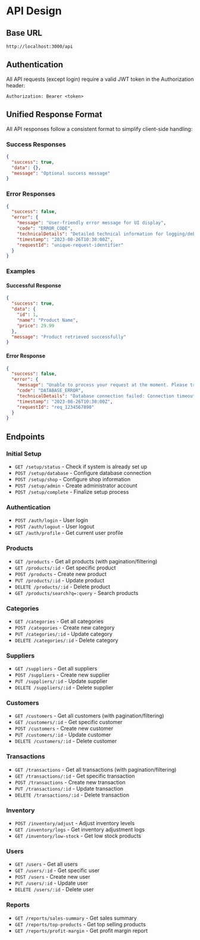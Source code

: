  # API Design

## Base URL
`http://localhost:3000/api`

## Authentication
All API requests (except login) require a valid JWT token in the Authorization header:
```
Authorization: Bearer <token>
```

## Unified Response Format
All API responses follow a consistent format to simplify client-side handling:

### Success Responses
```json
{
  "success": true,
  "data": {},
  "message": "Optional success message"
}
```

### Error Responses
```json
{
  "success": false,
  "error": {
    "message": "User-friendly error message for UI display",
    "code": "ERROR_CODE",
    "technicalDetails": "Detailed technical information for logging/debugging",
    "timestamp": "2023-08-26T10:30:00Z",
    "requestId": "unique-request-identifier"
  }
}
```

### Examples

#### Successful Response
```json
{
  "success": true,
  "data": {
    "id": 1,
    "name": "Product Name",
    "price": 29.99
  },
  "message": "Product retrieved successfully"
}
```

#### Error Response
```json
{
  "success": false,
  "error": {
    "message": "Unable to process your request at the moment. Please try again later.",
    "code": "DATABASE_ERROR",
    "technicalDetails": "Database connection failed: Connection timeout occurred after 30 seconds while trying to connect to host 'db.example.com' on port 5432",
    "timestamp": "2023-08-26T10:30:00Z",
    "requestId": "req_1234567890"
  }
}
```

## Endpoints

### Initial Setup
- `GET /setup/status` - Check if system is already set up
- `POST /setup/database` - Configure database connection
- `POST /setup/shop` - Configure shop information
- `POST /setup/admin` - Create administrator account
- `POST /setup/complete` - Finalize setup process

### Authentication
- `POST /auth/login` - User login
- `POST /auth/logout` - User logout
- `GET /auth/profile` - Get current user profile

### Products
- `GET /products` - Get all products (with pagination/filtering)
- `GET /products/:id` - Get specific product
- `POST /products` - Create new product
- `PUT /products/:id` - Update product
- `DELETE /products/:id` - Delete product
- `GET /products/search?q=:query` - Search products

### Categories
- `GET /categories` - Get all categories
- `POST /categories` - Create new category
- `PUT /categories/:id` - Update category
- `DELETE /categories/:id` - Delete category

### Suppliers
- `GET /suppliers` - Get all suppliers
- `POST /suppliers` - Create new supplier
- `PUT /suppliers/:id` - Update supplier
- `DELETE /suppliers/:id` - Delete supplier

### Customers
- `GET /customers` - Get all customers (with pagination/filtering)
- `GET /customers/:id` - Get specific customer
- `POST /customers` - Create new customer
- `PUT /customers/:id` - Update customer
- `DELETE /customers/:id` - Delete customer

### Transactions
- `GET /transactions` - Get all transactions (with pagination/filtering)
- `GET /transactions/:id` - Get specific transaction
- `POST /transactions` - Create new transaction
- `PUT /transactions/:id` - Update transaction
- `DELETE /transactions/:id` - Delete transaction

### Inventory
- `POST /inventory/adjust` - Adjust inventory levels
- `GET /inventory/logs` - Get inventory adjustment logs
- `GET /inventory/low-stock` - Get low stock products

### Users
- `GET /users` - Get all users
- `GET /users/:id` - Get specific user
- `POST /users` - Create new user
- `PUT /users/:id` - Update user
- `DELETE /users/:id` - Delete user

### Reports
- `GET /reports/sales-summary` - Get sales summary
- `GET /reports/top-products` - Get top selling products
- `GET /reports/profit-margin` - Get profit margin report